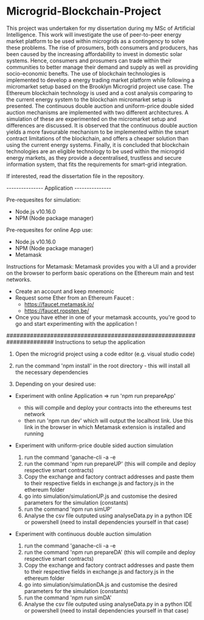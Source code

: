 # Microgrid-Blockchain-Project

This project was undertaken for my dissertation during my MSc of Artificial Intelligence. This work will investigate the use of
peer-to-peer energy market platform to be used within microgrids as a contingency to solve these problems. The rise of prosumers, both consumers and producers, has been caused by the increasing affordability to invest in
domestic solar systems. Hence, consumers and prosumers can trade within their communities to better manage their demand and supply as well as providing socio-economic benefts. The use of blockchain technologies is
implemented to develop a energy trading market platform while following a micromarket setup based on the Brooklyn Microgrid project use case. The Ethereum blockchain technology is used and a cost analysis comparing
to the current energy system to the blockchain micromarket setup is presented. The continuous double auction and uniform-price double sided auction mechanisms are implemented with two different architectures. A simulation
of these are experimented on the micromarket setup and differences are discussed. It is observed that the continuous double auction yields a more favourable mechanism to be implemented within the smart contract
limitations of the blockchain, and offers a cheaper solution than using the current energy systems. Finally, it is concluded that blockchain technologies are an eligible technology to be used within the microgrid energy
markets, as they provide a decentralised, trustless and secure information system, that fits the requirements for smart-grid integration.

If interested, read the dissertation file in the repository.

--------------- Application ---------------

Pre-requesites for simulation:
- Node.js v10.16.0
- NPM (Node package manager)

Pre-requesites for online App use:
- Node.js v10.16.0
- NPM (Node package manager)
- Metamask

Instructions for Metamask:
Metamask provides you with a UI and a provider on the browser to perform basic operations on the Ethereum main and test networks.
- Create an account and keep mnemonic
- Request some Ether from an Ethereum Faucet :
	- https://faucet.metamask.io/
	- https://faucet.ropsten.be/
- Once you have ether in one of your metamask accounts, you're good to go and start experimenting with the application !

######################################################################
Instructions to setup the application

1. Open the microgrid project using a code editor (e.g. visual studio code)

2. run the command 'npm install' in the root directory - this will install all the necessary dependencies

3. Depending on your desired use: 
- Experiment with online Application => run 'npm run prepareApp'
	- this will compile and deploy your contracts into the ethereums test network 
	- then run 'npm run dev' which will output the localhost link. Use this link in the browser in which Metamask extension is installed and running

- Experiment with uniform-price double sided auction simulation
	1. run the command 'ganache-cli -a <number of accounts to create> -e <number of desired ethereum per account> 
	2. run the command 'npm run prepareUP' (this will compile and deploy respective smart contracts)
	3. Copy the exchange and factory contract addresses and paste them to their respective fields in exchange.js and factory.js in the ethereum folder
	4. go into simulation/simulationUP.js and customise the desired parameters for the simulation (constants)
	5. run the command 'npm run simUP'
	6. Analyse the csv file outputed using analyseData.py in a python IDE or powershell (need to install dependencies yourself in that case)
	

- Experiment with continuous double auction simulation
	1. run the command 'ganache-cli -a <number of accounts to create> -e <number of desired ethereum per account> 
	2. run the command 'npm run prepareDA' (this will compile and deploy respective smart contracts)
	3. Copy the exchange and factory contract addresses and paste them to their respective fields in exchange.js and factory.js in the ethereum folder
	4. go into simulation/simulationDA.js and customise the desired parameters for the simulation (constants)
	5. run the command 'npm run simDA'
	6. Analyse the csv file outputed using analyseData.py in a python IDE or powershell (need to install dependencies yourself in that case)
